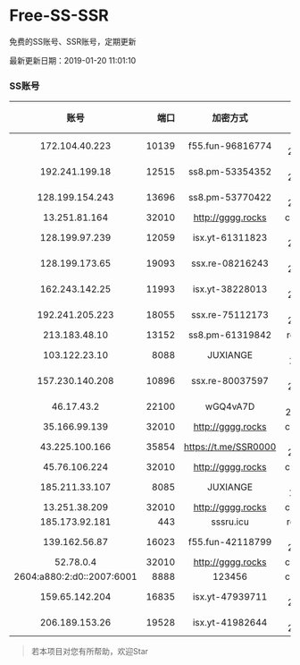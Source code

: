 # Free-SS-SSR

免费的SS账号、SSR账号，定期更新

最新更新日期：2019-01-20 11:01:10 

### SS账号
|账号|端口|加密方式|密码|更新时间|国家|
|:-----:|-----:|:----:|:----:|:----:|:----:|
|172.104.40.223|10139|f55.fun-96816774|aes-256-cfb|10:57:06|SG|
|192.241.199.18|12515|ss8.pm-53354352|aes-256-cfb|10:57:05|US|
|128.199.154.243|13696|ss8.pm-53770422|aes-256-cfb|10:57:06|SG|
|13.251.81.164|32010|http://gggg.rocks|chacha20|10:57:17|SG|
|128.199.97.239|12059|isx.yt-61311823|aes-256-cfb|10:57:06|SG|
|128.199.173.65|19093|ssx.re-08216243|aes-256-cfb|10:57:06|SG|
|162.243.142.25|11993|isx.yt-38228013|aes-256-cfb|10:57:04|US|
|192.241.205.223|18055|ssx.re-75112173|aes-256-cfb|10:57:05|US|
|213.183.48.10|13152|ss8.pm-61319842|rc4-md5|10:57:05|RU|
|103.122.23.10|8088|JUXIANGE|aes-128-ctr|10:57:09|US|
|157.230.140.208|10896|ssx.re-80037597|aes-256-cfb|10:57:06|US|
|46.17.43.2|22100|wGQ4vA7D|aes-256-gcm|10:57:15|RU|
|35.166.99.139|32010|http://gggg.rocks|chacha20|10:57:14|US|
|43.225.100.166|35854|https://t.me/SSR0000|aes-256-cfb|10:57:15|HK|
|45.76.106.224|32010|http://gggg.rocks|chacha20|10:57:14|JP|
|185.211.33.107|8085|JUXIANGE|aes-128-ctr|10:57:12|US|
|13.251.38.209|32010|http://gggg.rocks|chacha20|10:57:16|SG|
|185.173.92.181|443|sssru.icu|rc4-md5|10:52:23|RU|
|139.162.56.87|16023|f55.fun-42118799|aes-256-cfb|10:57:06|SG|
|52.78.0.4|32010|http://gggg.rocks|chacha20|10:57:59|KR|
|2604:a880:2:d0::2007:6001|8888|123456|chacha20|10:57:13|US|
|159.65.142.204|16835|isx.yt-47939711|aes-256-cfb|10:57:06|SG|
|206.189.153.26|19528|isx.yt-41982644|aes-256-cfb|10:57:06|SG|


> 若本项目对您有所帮助，欢迎Star